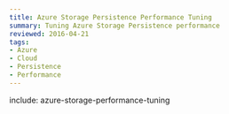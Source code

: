 ```yaml
---
title: Azure Storage Persistence Performance Tuning
summary: Tuning Azure Storage Persistence performance
reviewed: 2016-04-21
tags:
- Azure
- Cloud
- Persistence
- Performance
---
```


include: azure-storage-performance-tuning
